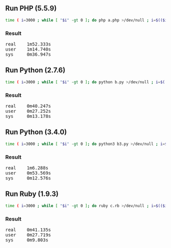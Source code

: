 
## Run PHP (5.5.9) 
```sh
time ( i=3000 ; while [ "$i" -gt 0 ]; do php a.php >/dev/null ; i=$(($i-1)); done )
```

### Result
<pre>
real    1m52.333s
user    1m14.740s
sys     0m36.947s
</pre>

## Run Python (2.7.6)
```sh
time ( i=3000 ; while [ "$i" -gt 0 ]; do python b.py >/dev/null ; i=$(($i-1)); done )
```

### Result
<pre>
real    0m40.247s
user    0m27.252s
sys     0m13.178s
</pre>

## Run Python (3.4.0)
```sh
time ( i=3000 ; while [ "$i" -gt 0 ]; do python3 b3.py >/dev/null ; i=$(($i-1)); done )
```

### Result
<pre>
real    1m6.288s
user    0m53.569s
sys     0m12.576s
</pre>

## Run Ruby (1.9.3)
```sh
time ( i=3000 ; while [ "$i" -gt 0 ]; do ruby c.rb >/dev/null ; i=$(($i-1)); done )
```

### Result
<pre>
real    0m41.135s
user    0m27.719s
sys     0m9.803s
</pre>

